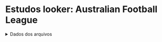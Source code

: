 # Estudos looker: Australian Football League

<details>
<summary>Dados dos arquivos</summary>

- Games
  - GameId: Identificador único para cada jogo. Útil para referência e para cruzar dados entre diferentes tabelas.
  - Year: O ano em que o jogo ocorreu.
  - Round: A rodada ou fase do campeonato em que o jogo foi realizado.
  - Date: A data em que o jogo ocorreu.
  - MaxTemp: A temperatura máxima registrada no dia do jogo.
  - MinTemp: A temperatura mínima registrada no dia do jogo.
  - Rainfall: A quantidade de precipitação (chuva) no dia do jogo.
  - Venue: O local ou estádio onde o jogo foi realizado.
  - StartTime: O horário de início do jogo.
  - Attendance: O número de espectadores presentes no jogo.
  - HomeTeam: O time que jogou em casa (É a equipe que está jogando em seu próprio estádio ou local de jogo habitual)
  - HomeTeamScoreQT: Pontuação do time da casa no quarto atual (se o dataset detalhar a pontuação por quarto).
  - HomeTeamScoreHT: Pontuação do time da casa ao final do primeiro tempo (half-time).
  - HomeTeamScore3QT: Pontuação do time da casa ao final do terceiro quarto.
  - HomeTeamScoreFT: Pontuação final do time da casa ao final do jogo (full-time).
  - HomeTeamScore: Pontuação total do time da casa (pode ser redundante com HomeTeamScoreFT).
  - AwayTeam: O time que jogou fora de casa (É a equipe que está jogando em um estádio ou local que não é o seu habitual. )
  - AwayTeamScoreQT: Pontuação do time visitante no quarto atual (se o dataset detalhar a pontuação por quarto).
  - AwayTeamScoreHT: Pontuação do time visitante ao final do primeiro tempo.
  - AwayTeamScore3QT: Pontuação do time visitante ao final do terceiro quarto.
  - AwayTeamScoreFT: Pontuação final do time visitante ao final do jogo (full-time).
  - AwayTeamScore: Pontuação total do time visitante (pode ser redundante com AwayTeamScoreFT).

- Players
  - PlayerId: Identificador único para cada jogador. Facilita o rastreamento e a referência dos dados do jogador em diferentes contextos.
  - DisplayName: Nome exibido do jogador. Pode incluir o primeiro nome e o sobrenome (ou o nome pelo qual o jogador é mais conhecido).
  - Height: Altura do jogador, medida em centímetros.
  - Weight: Peso do jogador, medido em quilogramas.
  - Dob: Data de nascimento do jogador (Date of Birth). Importante para análise de idade e desenvolvimento dos jogadores.
  - Position: Posição do jogador em campo (ex.: Forward, Midfielder, Defender, etc.). Indica o papel e a função do jogador durante o jogo.
  - Origin: A equipe ou clube de origem do jogador, ou seja, o time com o qual o jogador começou sua carreira ou do qual ele veio antes de ingressar no time atual.

- Stat
  - GameId: Identificador único para o jogo. Ajuda a associar os dados ao jogo específico em que foram registrados.
  - Team: Nome da equipe para a qual o jogador está atuando no jogo.
  - Year: Ano em que o jogo ocorreu.
  - Round: A rodada ou fase do campeonato em que o jogo foi realizado.
  - PlayerId: Identificador único para cada jogador, usado para rastrear estatísticas individuais.
  - DisplayName: Nome do jogador.
  - GameNumber: Número do jogo em uma temporada específica. Pode ser útil para identificar o jogo específico dentro da temporada.
  - Disposals: Número total de disposições feitas pelo jogador, que inclui chutes e passes.
  - Kicks: Número de chutes realizados pelo jogador durante o jogo.
  - Marks: Número de marcações realizadas pelo jogador, ou seja, quando o jogador pega a bola sem que ela toque o chão.
  - Handballs: Número de passes feitos pelo jogador usando as mãos.
  - Goals: Número de gols marcados pelo jogador.
  - Behinds: Número de tentativas de gol que foram desviadas e não resultaram em um gol, mas contaram como pontos.
  - HitOuts: Número de vezes que o jogador ganhou o controle da bola no ruck (jogo de disputa de bola na iniciação de uma jogada).
  - Tackles: Número de tackles realizados pelo jogador, ou seja, tentativas de impedir que um adversário continue jogando.
  - Rebounds: Número de vezes que o jogador recuperou a bola na defesa e a enviou para frente.
  - Inside50s: Número de vezes que o jogador enviou a bola para dentro da área de 50 metros do adversário.
  - Clearances: Número de vezes que o jogador ganhou a posse da bola e a enviou para fora da área congestionada.
  - Clangers: Número de erros ou jogadas desastradas feitas pelo jogador.
  - Frees: Número de faltas cometidas pelo jogador.
  - FreesAgainst: Número de faltas contra o jogador.
  - BrownlowVotes: Número de votos recebidos pelo jogador para o Prêmio Brownlow, que é concedido ao melhor jogador da temporada.
  - ContestedPossessions: Número de posses de bola disputadas (em que o jogador tem que lutar para obter a posse).
  - UncontestedPossessions: Número de posses de bola não disputadas (em que o jogador recebe a bola sem oposição).
  - ContestedMarks: Número de marcações disputadas (em que o jogador tem que lutar para pegar a bola).
  - MarksInside50: Número de marcações realizadas dentro da área de 50 metros do adversário.
  - OnePercenters: Número de ações defensivas que são consideradas pequenas contribuições para a defesa, como bloqueios e desarmes.
  - Bounces: Número de vezes que o jogador fez a bola quicar enquanto corria com ela.
  - GoalAssists: Número de passes que ajudaram diretamente na marcação de gols.

</details>
